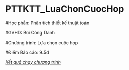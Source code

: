 # PTTKTT_LuaChonCuocHop
#Học phần: Phân tích thiết kế thuật toán

#GVHD: Bùi Công Danh

#Chương trình: Lựa chọn cuộc họp

#Điểm Báo cáo: 9.5đ

*[Kết quả chạy chương trình](/MoTa.jpg)*

